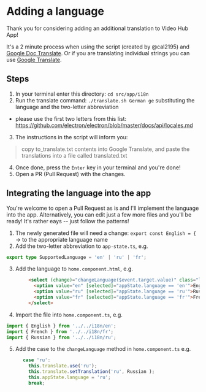 # Adding a language

Thank you for considering adding an additional translation to Video Hub App!

It's a 2 minute process when using the script (created by @cal2195) and [Google Doc Translate](https://translate.google.com/toolkit/docupload). Or if you are translating individual strings you can use [Google Translate](https://translate.google.com/).

## Steps

1. In your terminal enter this directory: `cd src/app/i18n`
2. Run the translate command: `./translate.sh German ge` substituting the language and the two-letter abbreviation
 - please use the first two letters from this list: https://github.com/electron/electron/blob/master/docs/api/locales.md
3. The instructions in the script will inform you:
> copy to_translate.txt contents into Google Translate, and paste the translations into a file called translated.txt
4. Once done, press the `Enter` key in your terminal and you're done!
5. Open a PR (Pull Request) with the changes.

## Integrating the language into the app

You're welcome to open a Pull Request as is and I'll implement the language into the app. Alternatively, you can edit just a few more files and you'll be ready! It's rather eays -- just follow the patterns!

1. The newly generated file will need a change: `export const English = {` -> to the appropriate language name
2. Add the two-letter abbreviation to `app-state.ts`, e.g.
```ts
export type SupportedLanguage = 'en' | 'ru' | 'fr';
```
3. Add the language to `home.component.html`, e.g.
```html
        <select (change)="changeLanguage($event.target.value)" class="languageDropDown">
          <option value="en" [selected]="appState.language == 'en'">English</option>
          <option value="ru" [selected]="appState.language == 'ru'">Russian</option>
          <option value="fr" [selected]="appState.language == 'fr'">French</option>
        </select>
```
4. Import the file into `home.component.ts`, e.g.
```ts
import { English } from '../../i18n/en';
import { French } from '../../i18n/fr';
import { Russian } from '../../i18n/ru';
```
5. Add the case to the `changeLanguage` method in `home.component.ts` e.g.
```ts
      case 'ru':
        this.translate.use('ru');
        this.translate.setTranslation('ru', Russian );
        this.appState.language = 'ru';
        break;
```